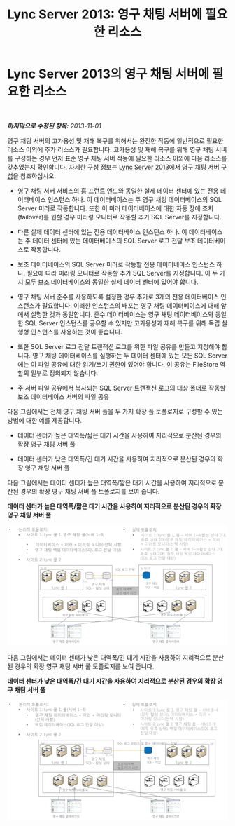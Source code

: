﻿---
title: 'Lync Server 2013: 영구 채팅 서버에 필요한 리소스'
TOCTitle: 필요한 리소스
ms:assetid: bce50b95-f3c8-407e-963a-d8896ee77fbc
ms:mtpsurl: https://technet.microsoft.com/ko-kr/library/JJ205211(v=OCS.15)
ms:contentKeyID: 49304871
ms.date: 08/10/2015
mtps_version: v=OCS.15
ms.translationtype: HT
---

# Lync Server 2013의 영구 채팅 서버에 필요한 리소스

 

_**마지막으로 수정된 항목:** 2013-11-01_

영구 채팅 서버의 고가용성 및 재해 복구를 위해서는 완전한 작동에 일반적으로 필요한 리소스 이외에 추가 리소스가 필요합니다. 고가용성 및 재해 복구를 위해 영구 채팅 서버를 구성하는 경우 먼저 표준 영구 채팅 서버 작동에 필요한 리소스 이외에 다음 리소스를 갖추었는지 확인합니다. 자세한 구성 정보는 [Lync Server 2013에서 영구 채팅 서버 구성](lync-server-2013-configuring-persistent-chat-server.md)을 참조하십시오.

  - 영구 채팅 서버 서비스의 홈 프런트 엔드와 동일한 실제 데이터 센터에 있는 전용 데이터베이스 인스턴스 하나. 이 데이터베이스는 주 영구 채팅 데이터베이스의 SQL Server 미러로 작동합니다. 또한 이 미러 데이터베이스에 대한 자동 장애 조치(failover)를 원할 경우 미러링 모니터로 작동할 추가 SQL Server를 지정합니다.

  - 다른 실제 데이터 센터에 있는 전용 데이터베이스 인스턴스 하나. 이 데이터베이스는 주 데이터 센터에 있는 데이터베이스의 SQL Server 로그 전달 보조 데이터베이스로 작동합니다.

  - 보조 데이터베이스의 SQL Server 미러로 작동할 전용 데이터베이스 인스턴스 하나. 필요에 따라 미러링 모니터로 작동할 추가 SQL Server를 지정합니다. 이 두 가지 모두 보조 데이터베이스와 동일한 실제 데이터 센터에 있어야 합니다.

  - 영구 채팅 서버 준수를 사용하도록 설정한 경우 추가로 3개의 전용 데이터베이스 인스턴스가 필요합니다. 이러한 인스턴스의 배포는 영구 채팅 데이터베이스에 대해 앞에서 설명한 것과 동일합니다. 준수 데이터베이스는 영구 채팅 데이터베이스와 동일한 SQL Server 인스턴스를 공유할 수 있지만 고가용성과 재해 복구를 위해 독립 실행형 인스턴스를 사용하는 것이 좋습니다.

  - 또한 SQL Server 로그 전달 트랜잭션 로그를 위한 파일 공유를 만들고 지정해야 합니다. 영구 채팅 데이터베이스를 실행하는 두 데이터 센터에 있는 모든 SQL Server에는 이 파일 공유에 대한 읽기/쓰기 권한이 있어야 합니다. 이 공유는 FileStore 역할의 일부로 정의되지 않습니다.

  - 주 서버 파일 공유에서 복사되는 SQL Server 트랜잭션 로그의 대상 폴더로 작동할 보조 데이터베이스 서버의 파일 공유

다음 그림에서는 전체 영구 채팅 서버 풀을 두 가지 확장 풀 토폴로지로 구성할 수 있는 방법에 대한 예를 제공합니다.

  - 데이터 센터가 높은 대역폭/짧은 대기 시간을 사용하여 지리적으로 분산된 경우의 확장 영구 채팅 서버 풀

  - 데이터 센터가 낮은 대역폭/긴 대기 시간을 사용하여 지리적으로 분산된 경우의 확장 영구 채팅 서버 풀

다음 그림에서는 데이터 센터가 높은 대역폭/짧은 대기 시간을 사용하여 지리적으로 분산된 경우의 확장 영구 채팅 서버 풀 토폴로지를 보여 줍니다.

**데이터 센터가 높은 대역폭/짧은 대기 시간을 사용하여 지리적으로 분산된 경우의 확장 영구 채팅 서버 풀**

![영구 채팅 서버 풀 HBW 구성 검사](images/JJ205211.55d10910-c824-41e6-bed2-08d13a2abd65(OCS.15).jpg "영구 채팅 서버 풀 HBW 구성 검사")

다음 그림에서는 데이터 센터가 낮은 대역폭/긴 대기 시간을 사용하여 지리적으로 분산된 경우의 확장 영구 채팅 서버 풀 토폴로지를 보여 줍니다.

**데이터 센터가 낮은 대역폭/긴 대기 시간을 사용하여 지리적으로 분산된 경우의 확장 영구 채팅 서버 풀**

![영구 채팅 서버 풀 LBW 구성 검사](images/JJ205211.586b0a3a-3767-4991-944f-ee54389512aa(OCS.15).jpg "영구 채팅 서버 풀 LBW 구성 검사")

